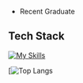 - Recent Graduate

<h2>Tech Stack</h2>




[![My Skills](https://skillicons.dev/icons?i=ts,js,py,bash,lua,java,c,cpp,php,vue,flask,tailwind,html,css,mysql,mongodb)](https://skillicons.dev)
<br>



[![Top Langs](https://github-readme-stats.vercel.app/api/top-langs/?username=kaysium&layout=compact)
